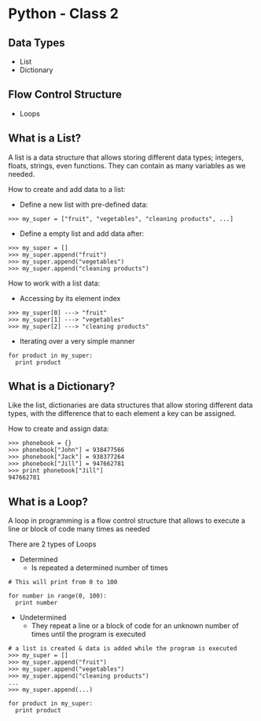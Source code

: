 # Python - Class 2

## Data Types

- List
- Dictionary

## Flow Control Structure

- Loops

## What is a List?

A list is a data structure that allows storing different data types; integers, floats, strings, even functions. They can contain as many variables as we needed.

How to create and add data to a list:

- Define a new list with pre-defined data:
```
>>> my_super = ["fruit", "vegetables", "cleaning products", ...]
```
- Define a empty list and add data after:
```
>>> my_super = []
>>> my_super.append("fruit")
>>> my_super.append("vegetables")
>>> my_super.append("cleaning products")
```

How to work with a list data:

- Accessing by its element index
```
>>> my_super[0] ---> "fruit"
>>> my_super[1] ---> "vegetables"
>>> my_super[2] ---> "cleaning products"
```
- Iterating over a very simple manner
```
for product in my_super:
  print product
```

## What is a Dictionary?

Like the list, dictionaries are data structures that allow storing different data types, with the difference that to each element a key can be assigned.

How to create and assign data:
```
>>> phonebook = {}
>>> phonebook["John"] = 938477566
>>> phonebook["Jack"] = 938377264
>>> phonebook["Jill"] = 947662781
>>> print phonebook["Jill"]
947662781
```

## What is a Loop?

A loop in programming is a flow control structure that allows to execute a line or block of code many times as needed

There are 2 types of Loops

- Determined
  - Is repeated a determined number of times
```
# This will print from 0 to 100

for number in range(0, 100):
  print number
```
- Undetermined
  - They repeat a line or a block of code for an unknown number of times until the program is executed

```
# a list is created & data is added while the program is executed
>>> my_super = []
>>> my_super.append("fruit")
>>> my_super.append("vegetables")
>>> my_super.append("cleaning products")
...
>>> my_super.append(...)

for product in my_super:
  print product
```
